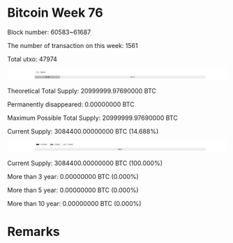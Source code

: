 # Bitcoin Week 76

Block number: 60583~61687

The number of transaction on this week: 1561

Total utxo: 47974

![](../images/mined_week76.png)

Theoretical Total Supply: 20999999.97690000 BTC

Permanently disappeared: 0.00000000 BTC

Maximum Possible Total Supply: 20999999.97690000 BTC

Current Supply: 3084400.00000000 BTC (14.688%)

![](../images/year_week76.png)


Current Supply: 3084400.00000000 BTC (100.000%)

More than 3 year: 0.00000000 BTC (0.000%)

More than 5 year: 0.00000000 BTC (0.000%)

More than 10 year: 0.00000000 BTC (0.000%)

# Remarks

